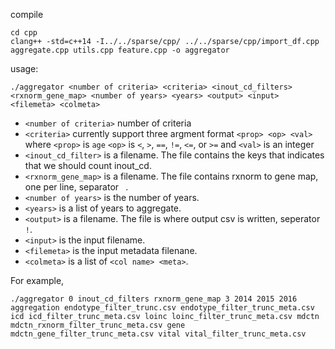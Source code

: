 compile

```
cd cpp
clang++ -std=c++14 -I../../sparse/cpp/ ../../sparse/cpp/import_df.cpp aggregate.cpp utils.cpp feature.cpp -o aggregator
```

usage:
```
./aggregator <number of criteria> <criteria> <inout_cd_filters> <rxnorm_gene_map> <number of years> <years> <output> <input> <filemeta> <colmeta>
```

 * `<number of criteria>` number of criteria
 * `<criteria>` currently support three argment format `<prop> <op> <val>` where 
`<prop>` is `age`
`<op>` is `<`, `>`, `==`, `!=`, `<=`, or `>=` and 
`<val>` is an integer
 * `<inout_cd_filter>` is a filename. The file contains the keys that indicates that we should count inout_cd.
 * `<rxnorm_gene_map>` is a filename. The file contains rxnorm to gene map, one per line, separator ` `.
 * `<number of years>` is the number of years.
 * `<years>` is a list of years to aggregate.
 * `<output>` is a filename. The file is where output csv is written, seperator `!`.
 * `<input>` is the input filename.
 * `<filemeta>` is the input metadata filenane.
 * `<colmeta>` is a list of `<col name> <meta>`.

For example,
```
./aggregator 0 inout_cd_filters rxnorm_gene_map 3 2014 2015 2016 aggregation endotype_filter_trunc.csv endotype_filter_trunc_meta.csv icd icd_filter_trunc_meta.csv loinc loinc_filter_trunc_meta.csv mdctn mdctn_rxnorm_filter_trunc_meta.csv gene mdctn_gene_filter_trunc_meta.csv vital vital_filter_trunc_meta.csv
```
